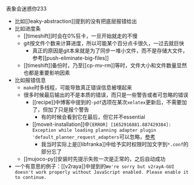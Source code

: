 表象会迷惑你233
- 比如[[leaky-abstraction]]提到的没有把底层报错给出
- 比如进度条
  - [[timeshift]]时会在0%狂卡，一旦开始就走的不慢
  - git按文件个数来计算进度，所以可能某个百分点卡很久，一过去就巨快
    - 真正的原因是git本来就是为了同步一堆小文件，而不是存储大文件，参考[[push-eliminate-big-files]]
  - [[timeshift]]备份时，乃至[[cp-mv-rm]]等时，文件大小和文件数量显然也都是重要影响因素
- 比如报错信息
  - `make`时多线程，可能导致真正错误信息被埋起来
  - 很多时候最后输出的不是本质的错误，而只是一些警告或者可忽略的错误
    - [[recipe]]中博客中提到的`-pdf`选项在某次`xelatex`更新后，不需要加了，但加了只是报个警告
      - 有的时候会看到它在最后，但它并不essential
    - [[moveit-installation]]中`[ERROR] [1652916881.887429384]: Exception while loading planning adapter plugin 'default_planner_request_adapters`可以忽略，[参考](https://github.com/ros-planning/moveit_tutorials/issues/564)
      - 我当时实际上是[[libfranka]]中给予实时权限时加文字到`*.conf`的部分忘了
  - [[mujoco-py]]安装时先提示失败一次是正常的，之后自动成功
- 一个有意思的例子：[[v2raya]]中提到的`We're sorry but v2rayA-GUI doesn't work properly without JavaScript enabled. Please enable it to continue.`
